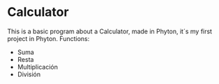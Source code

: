 # Calculator
This is a basic program about a Calculator, made in Phyton, it´s my first project in Phyton.
Functions:
- Suma
- Resta
- Multiplicación
- División 
